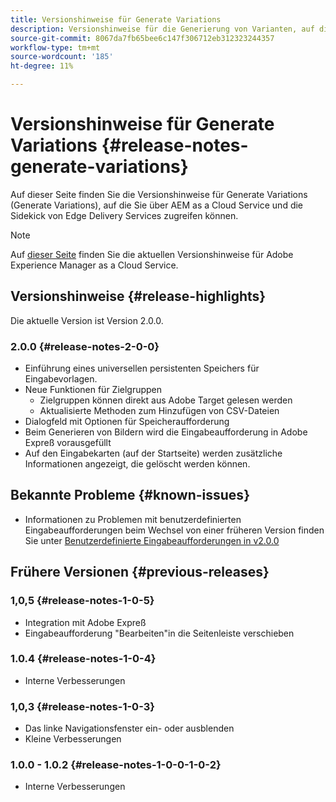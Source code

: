 ```yaml
---
title: Versionshinweise für Generate Variations
description: Versionshinweise für die Generierung von Varianten, auf die über AEM as a Cloud Service und die Sidekick von Edge Delivery Services zugegriffen werden kann
source-git-commit: 8067da7fb65bee6c147f306712eb312323244357
workflow-type: tm+mt
source-wordcount: '185'
ht-degree: 11%

---
```


# Versionshinweise für Generate Variations {#release-notes-generate-variations}

Auf dieser Seite finden Sie die Versionshinweise für Generate Variations (Generate Variations), auf die Sie über AEM as a Cloud Service und die Sidekick von Edge Delivery Services zugreifen können.

>[!NOTE]
>
>Auf [dieser Seite](/help/release-notes/release-notes-cloud/release-notes-current.md) finden Sie die aktuellen Versionshinweise für Adobe Experience Manager as a Cloud Service.

## Versionshinweise {#release-highlights}

Die aktuelle Version ist Version 2.0.0.

### 2.0.0 {#release-notes-2-0-0}

* Einführung eines universellen persistenten Speichers für Eingabevorlagen.
* Neue Funktionen für Zielgruppen
   * Zielgruppen können direkt aus Adobe Target gelesen werden
   * Aktualisierte Methoden zum Hinzufügen von CSV-Dateien
* Dialogfeld mit Optionen für Speicheraufforderung
* Beim Generieren von Bildern wird die Eingabeaufforderung in Adobe Expreß vorausgefüllt
* Auf den Eingabekarten (auf der Startseite) werden zusätzliche Informationen angezeigt, die gelöscht werden können.

## Bekannte Probleme {#known-issues}

* Informationen zu Problemen mit benutzerdefinierten Eingabeaufforderungen beim Wechsel von einer früheren Version finden Sie unter [Benutzerdefinierte Eingabeaufforderungen in v2.0.0](/help/generative-ai/generate-variations.md#custom-prompts-v200)

## Frühere Versionen {#previous-releases}

### 1,0,5 {#release-notes-1-0-5}

* Integration mit Adobe Expreß
* Eingabeaufforderung &quot;Bearbeiten&quot;in die Seitenleiste verschieben

### 1.0.4 {#release-notes-1-0-4}

* Interne Verbesserungen

### 1,0,3 {#release-notes-1-0-3}

* Das linke Navigationsfenster ein- oder ausblenden
* Kleine Verbesserungen

### 1.0.0 - 1.0.2 {#release-notes-1-0-0-1-0-2}

* Interne Verbesserungen
